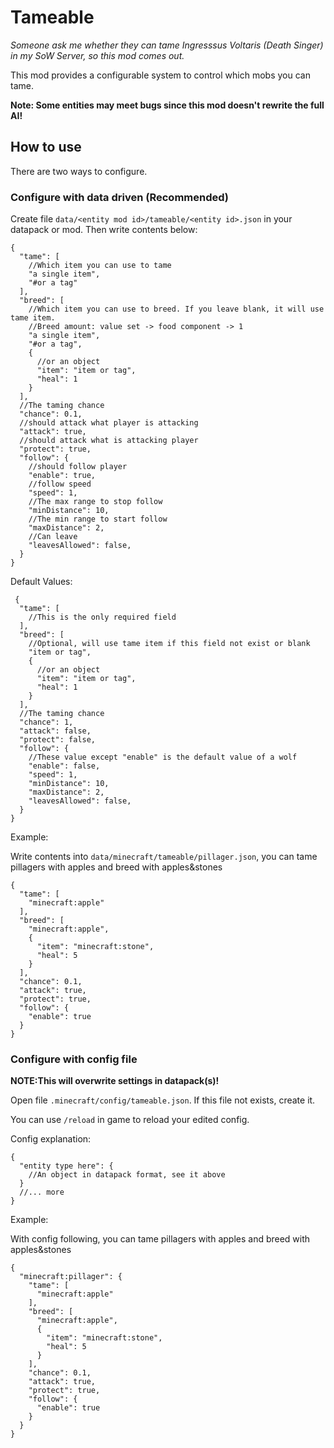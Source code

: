 # Tameable

*Someone ask me whether they can tame Ingresssus Voltaris (Death Singer) in my SoW Server, so this mod comes out.*

This mod provides a configurable system to control which mobs you can tame.

**Note: Some entities may meet bugs since this mod doesn't rewrite the full AI!**

## How to use

There are two ways to configure.

### Configure with data driven (Recommended)

Create file `data/<entity mod id>/tameable/<entity id>.json` in your datapack or mod. Then write contents below:

```json5
{
  "tame": [
    //Which item you can use to tame
    "a single item",
    "#or a tag"
  ],
  "breed": [
    //Which item you can use to breed. If you leave blank, it will use tame item.
    //Breed amount: value set -> food component -> 1
    "a single item",
    "#or a tag",
    {
      //or an object
      "item": "item or tag",
      "heal": 1
    }
  ],
  //The taming chance
  "chance": 0.1,
  //should attack what player is attacking
  "attack": true,
  //should attack what is attacking player
  "protect": true,
  "follow": {
    //should follow player
    "enable": true,
    //follow speed
    "speed": 1,
    //The max range to stop follow
    "minDistance": 10,
    //The min range to start follow
    "maxDistance": 2,
    //Can leave
    "leavesAllowed": false,
  }
}
```

Default Values:

```json5
 {
  "tame": [
    //This is the only required field
  ],
  "breed": [
    //Optional, will use tame item if this field not exist or blank
    "item or tag",
    {
      //or an object
      "item": "item or tag",
      "heal": 1
    }
  ],
  //The taming chance
  "chance": 1,
  "attack": false,
  "protect": false,
  "follow": {
    //These value except "enable" is the default value of a wolf
    "enable": false,
    "speed": 1,
    "minDistance": 10,
    "maxDistance": 2,
    "leavesAllowed": false,
  }
}
```

Example:

Write contents into `data/minecraft/tameable/pillager.json`, you can tame pillagers with apples and breed with
apples&stones

```json5
{
  "tame": [
    "minecraft:apple"
  ],
  "breed": [
    "minecraft:apple",
    {
      "item": "minecraft:stone",
      "heal": 5
    }
  ],
  "chance": 0.1,
  "attack": true,
  "protect": true,
  "follow": {
    "enable": true
  }
}
```

### Configure with config file

**NOTE:This will overwrite settings in datapack(s)!**

Open file `.minecraft/config/tameable.json`. If this file not exists, create it.

You can use `/reload` in game to reload your edited config.

Config explanation:

```json5
{
  "entity type here": {
    //An object in datapack format, see it above
  }
  //... more
}
```

Example:

With config following, you can tame pillagers with apples and breed with apples&stones

```json5
{
  "minecraft:pillager": {
    "tame": [
      "minecraft:apple"
    ],
    "breed": [
      "minecraft:apple",
      {
        "item": "minecraft:stone",
        "heal": 5
      }
    ],
    "chance": 0.1,
    "attack": true,
    "protect": true,
    "follow": {
      "enable": true
    }
  }
}
```